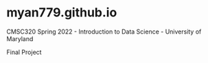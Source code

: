 # myan779.github.io

CMSC320 Spring 2022 - Introduction to Data Science - University of Maryland

Final Project
